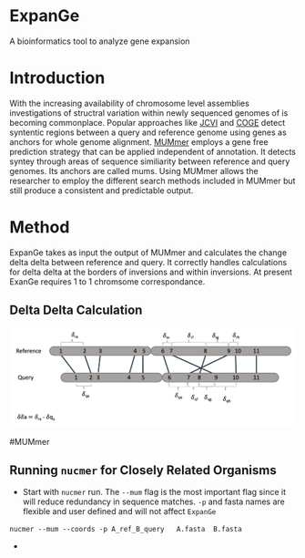 # ExpanGe
A bioinformatics tool to analyze gene expansion

# Introduction

With the increasing availability of chromosome level assemblies investigations of structral variation within newly sequenced genomes of is becoming commonplace. Popular approaches like [JCVI](https://github.com/tanghaibao/jcvi) and [COGE](https://genomevolution.org/coge/) detect syntentic regions between a query and reference genome using genes as anchors for whole genome alignment. [MUMmer](http://mummer.sourceforge.net/) employs a gene free prediction strategy that can be applied independent of annotation. It detects syntey through areas of sequence similiarity between reference and query genomes. Its anchors are called mums. Using MUMmer allows the researcher to employ the different search methods included in MUMmer but still produce a consistent and predictable output.

# Method

ExpanGe takes as input the output of MUMmer and calculates the change delta delta between reference and query. It correctly handles calculations for delta delta at the borders of inversions and within inversions.  At present ExanGe requires 1 to 1 chromsome correspondance.

## Delta Delta Calculation
![delta delta figure](https://github.com/mharper10114/ExpanGe/blob/master/media/deltadelta.png)


#MUMmer

## Running `nucmer` for Closely Related Organisms

* Start with `nucmer` run. The `--mum` flag is the most important flag since it will reduce redundancy in sequence matches. `-p` and fasta names are flexible and user defined and will not affect `ExpanGe`

```
nucmer --mum --coords -p A_ref_B_query   A.fasta  B.fasta 
```
*


